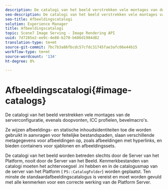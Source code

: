 ```yaml
---
description: De catalogi van het beeld verstrekken vele montages van de serverconfiguratie, evenals doopvonten, ICC profielen, bevelmacro's.
seo-description: De catalogi van het beeld verstrekken vele montages van de serverconfiguratie, evenals doopvonten, ICC profielen, bevelmacro's.
seo-title: Afbeeldingscatalogi
solution: Experience Manager
title: Afbeeldingscatalogi
topic: Scene7 Image Serving - Image Rendering API
uuid: 7d7285e2-ee9c-4e88-b270-b686d1984d82
translation-type: tm+mt
source-git-commit: 7bc7b3a86fbcdc57cfdc31745fae3afc06e44b15
workflow-type: tm+mt
source-wordcount: '134'
ht-degree: 0%

---
```



# Afbeeldingscatalogi{#image-catalogs}

De catalogi van het beeld verstrekken vele montages van de serverconfiguratie, evenals doopvonten, ICC profielen, bevelmacro&#39;s.

Ze wijzen afbeeldings- en statische inhoudsidentiteiten toe die worden gebruikt in aanvragen voor feitelijke bestandspaden, slaan verschillende metagegevens voor afbeeldingen op, zoals afbeeldingen met hyperlinks, en bieden containers voor sjablonen en afbeeldingssets.

De catalogi van het beeld worden betreden slechts door de Server van het Platform, nooit door de Server van het Beeld. Kenmerkbestanden van catalogi moeten het achtervoegsel .ini hebben en in de catalogusmap van de server van het Platform ( `PS::CatalogFolder`) worden geplaatst. Ten minste de standaardafbeeldingscatalogus is vereist en moet worden gevuld met alle kenmerken voor een correcte werking van de Platform Server.

